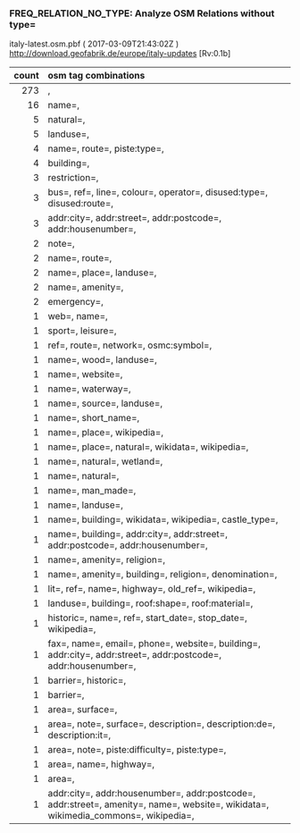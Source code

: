  
### FREQ_RELATION_NO_TYPE: Analyze OSM Relations without type= 
italy-latest.osm.pbf ( 2017-03-09T21:43:02Z ) http://download.geofabrik.de/europe/italy-updates [Rv:0.1b]
 
|  count  |  osm tag combinations 
|  -----: | :---------------------------
|    273  |  , 
|     16  |  name=, 
|      5  |  natural=, 
|      5  |  landuse=, 
|      4  |  name=, route=, piste:type=, 
|      4  |  building=, 
|      3  |  restriction=, 
|      3  |  bus=, ref=, line=, colour=, operator=, disused:type=, disused:route=, 
|      3  |  addr:city=, addr:street=, addr:postcode=, addr:housenumber=, 
|      2  |  note=, 
|      2  |  name=, route=, 
|      2  |  name=, place=, landuse=, 
|      2  |  name=, amenity=, 
|      2  |  emergency=, 
|      1  |  web=, name=, 
|      1  |  sport=, leisure=, 
|      1  |  ref=, route=, network=, osmc:symbol=, 
|      1  |  name=, wood=, landuse=, 
|      1  |  name=, website=, 
|      1  |  name=, waterway=, 
|      1  |  name=, source=, landuse=, 
|      1  |  name=, short_name=, 
|      1  |  name=, place=, wikipedia=, 
|      1  |  name=, place=, natural=, wikidata=, wikipedia=, 
|      1  |  name=, natural=, wetland=, 
|      1  |  name=, natural=, 
|      1  |  name=, man_made=, 
|      1  |  name=, landuse=, 
|      1  |  name=, building=, wikidata=, wikipedia=, castle_type=, 
|      1  |  name=, building=, addr:city=, addr:street=, addr:postcode=, addr:housenumber=, 
|      1  |  name=, amenity=, religion=, 
|      1  |  name=, amenity=, building=, religion=, denomination=, 
|      1  |  lit=, ref=, name=, highway=, old_ref=, wikipedia=, 
|      1  |  landuse=, building=, roof:shape=, roof:material=, 
|      1  |  historic=, name=, ref=, start_date=, stop_date=, wikipedia=, 
|      1  |  fax=, name=, email=, phone=, website=, building=, addr:city=, addr:street=, addr:postcode=, addr:housenumber=, 
|      1  |  barrier=, historic=, 
|      1  |  barrier=, 
|      1  |  area=, surface=, 
|      1  |  area=, note=, surface=, description=, description:de=, description:it=, 
|      1  |  area=, note=, piste:difficulty=, piste:type=, 
|      1  |  area=, name=, highway=, 
|      1  |  area=, 
|      1  |  addr:city=, addr:housenumber=, addr:postcode=, addr:street=, amenity=, name=, website=, wikidata=, wikimedia_commons=, wikipedia=, 
 
